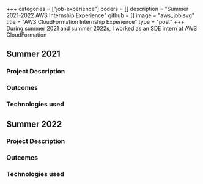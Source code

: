 +++
categories = ["job-experience"]
coders = []
description = "Summer 2021-2022 AWS Internship Experience"
github = []
image = "aws_job.svg"
title = "AWS CloudFormation Internship Experience"
type = "post"
+++
During summer 2021 and summer 2022s, I worked as an SDE intern at AWS CloudFormation

## Summer 2021
### Project Description
### Outcomes
### Technologies used

## Summer 2022
### Project Description
### Outcomes
### Technologies used